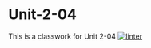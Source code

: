 # Unit-2-04
This is a classwork for Unit 2-04
[![linter](https://github.com/Tairah/Unit-2-04/workflows/linter/badge.svg)](https://github.com/marketplace/actions/super-linter)         
